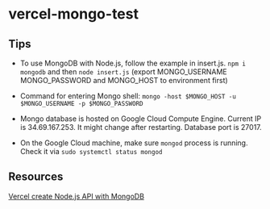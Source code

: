 # vercel-mongo-test

## Tips
* To use MongoDB with Node.js, follow the example in insert.js. `npm i mongodb` and then `node insert.js` (export MONGO_USERNAME MONGO_PASSWORD and MONGO_HOST to environment first)

* Command for entering Mongo shell: `mongo -host $MONGO_HOST -u $MONGO_USERNAME -p $MONGO_PASSWORD`

* Mongo database is hosted on Google Cloud Compute Engine. Current IP is 34.69.167.253. It might change after restarting. Database port is 27017.

* On the Google Cloud machine, make sure `mongod` process is running. Check it via `sudo systemctl status mongod`

## Resources
[Vercel create Node.js API with MongoDB](https://vercel.com/guides/deploying-a-mongodb-powered-api-with-node-and-vercel)

